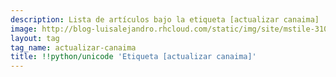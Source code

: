 ```yaml
---
description: Lista de artículos bajo la etiqueta [actualizar canaima]
image: http://blog-luisalejandro.rhcloud.com/static/img/site/mstile-310x310.png
layout: tag
tag_name: actualizar-canaima
title: !!python/unicode 'Etiqueta [actualizar canaima]'
---
```

